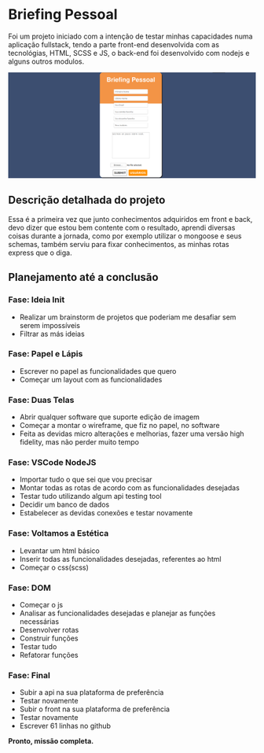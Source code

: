 # Briefing Pessoal

Foi um projeto iniciado com a intenção de testar minhas capacidades numa aplicação fullstack, tendo a parte front-end desenvolvida com as tecnológias, HTML, SCSS e JS, o back-end foi desenvolvido com nodejs e alguns outros modulos.

![](images/thumb.png)


## Descrição detalhada do projeto

Essa é a primeira vez que junto conhecimentos adquiridos em front e back, devo dizer que estou bem contente com o resultado, aprendi diversas coisas durante a jornada, como por exemplo utilizar o mongoose e seus schemas, também serviu para fixar conhecimentos, as minhas rotas express que o diga.

## Planejamento até a conclusão

### Fase: Ideia Init

* Realizar um brainstorm de projetos que poderiam me desafiar sem serem impossíveis
* Filtrar as más ideias

### Fase: Papel e Lápis

* Escrever no papel as funcionalidades que quero
* Começar um layout com as funcionalidades

### Fase: Duas Telas

* Abrir qualquer software que suporte edição de imagem
* Começar a montar o wireframe, que fiz no papel, no software
* Feita as devidas micro alterações e melhorias, fazer uma versão high fidelity, mas não perder muito tempo

### Fase: VSCode NodeJS

* Importar tudo o que sei que vou precisar
* Montar todas as rotas de acordo com as funcionalidades desejadas
* Testar tudo utilizando algum api testing tool
* Decidir um banco de dados
* Estabelecer as devidas conexões e testar novamente

### Fase: Voltamos a Estética

* Levantar um html básico
* Inserir todas as funcionalidades desejadas, referentes ao html
* Começar o css(scss)

### Fase: DOM

* Começar o js
* Analisar as funcionalidades desejadas e planejar as funções necessárias
* Desenvolver rotas
* Construir funções
* Testar tudo
* Refatorar funções

### Fase: Final

* Subir a api na sua plataforma de preferência
* Testar novamente
* Subir o front na sua plataforma de preferência
* Testar novamente
* Escrever 61 linhas no github

**Pronto, missão completa.**
